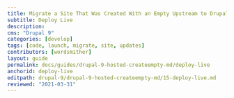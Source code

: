 ```yaml
---
title: Migrate a Site That Was Created With an Empty Upstream to Drupal 9
subtitle: Deploy Live
description: 
cms: "Drupal 9"
categories: [develop]
tags: [code, launch, migrate, site, updates]
contributors: [wordsmither]
layout: guide
permalink: docs/guides/drupal-9-hosted-createempty-md/deploy-live
anchorid: deploy-live
editpath: drupal-9/drupal-9-hosted-createempty-md/15-deploy-live.md
reviewed: "2021-03-31"
---
```


<Partial file="drupal-9/deploy-live.md" />

